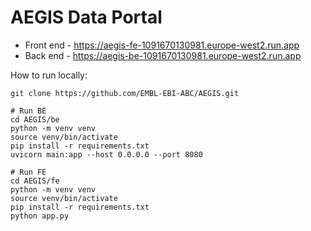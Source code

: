 # AEGIS Data Portal

 - Front end - https://aegis-fe-1091670130981.europe-west2.run.app
 - Back end - https://aegis-be-1091670130981.europe-west2.run.app

How to run locally:
```
git clone https://github.com/EMBL-EBI-ABC/AEGIS.git

# Run BE
cd AEGIS/be
python -m venv venv
source venv/bin/activate
pip install -r requirements.txt
uvicorn main:app --host 0.0.0.0 --port 8080

# Run FE
cd AEGIS/fe
python -m venv venv
source venv/bin/activate
pip install -r requirements.txt
python app.py
```